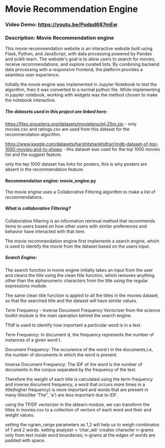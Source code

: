 # Movie Recommendation Engine
### Video Demo:  https://youtu.be/Podpd687mEw
### Description: Movie Recommendation engine

This movie recommendation website is an interactive website built using Flask, Python, and JavaScript, with data processing powered by Pandas and scikit-learn. The website's goal is to allow users to search for movies, receive recommendations, and explore curated lists. By combining backend data processing with a responsive frontend, the platform provides a seamless user experience.

Initially the movie engine was implemented in Jupyter Notebook to test the algorithm, then it was converted to a normal python file. While implementing in jupyter notebook, working with widgets was the method chosen to make the notebook interactive.

##### The datasets used in this project are linked here:

https://files.grouplens.org/datasets/movielens/ml-25m.zip - only movies.csv and ratings.csv are used from this dataset for the recommendation algorithm.

https://www.kaggle.com/datasets/harshitshankhdhar/imdb-dataset-of-top-1000-movies-and-tv-shows - this dataset was used for the top 1000 movies list and the suggest feature.

only the tep 1000 dataset has links for posters, this is why posters are absent in the recommendation feature.

#### Recommendation engine: movie_engine.py

The movie engine uses a Collaborative Filtering algorithm to make a list of recommendations.

##### What is collaborative Filtering?

Collaborative filtering is an information retrieval method that recommends items to users based on how other users with similar preferences and behavior have interacted with that item.

The movie recommendation engine first implements a search engine, which is used to identify the movie from the dataset based on the users input.

##### Search Engine:

The search function in movie engine initially takes an input from the user and cleans the title using the clean title function, which removes anything other than the alphanumeric characters from the title using the regular expressions module.

The same clean title function is appled to all the titles in the movies dataset, so that the searched title and the dataset will have similar values.

Term Frequency - Inverse Document Frequency Vectorizer from the science toolkit module is the main operation behind the search engine.

TfIdf is used to identify how important a particular word is in a text.

Term Frequency: In document d, the frequency represents the number of instances of a given word t.

Document Frequency: The occurence of the word t in the documents,i.e, the number of documents in which the word is present.

Inverse Document Frequency: The IDF of the word is the number of documents in the corpus separated by the frequency of the text.

Therefore the weight of each title is calculated using the term-frequency and inverse document frequency, a word that occurs more times in a title(higher frequency) is more important and words that are present in many titles(like 'The", 'a') are less important due to IDF.

using the TFIDF vectorizer in the sklearn module, we can transform the titles in movies.csv to a collection of vectors of each word and their and weight values.

setting the ngram_range parameters as 1,2 will help us to weigh combinatos of 1 and 2 words. setting analyzer = ‘char_wb’ creates character n-grams only from text inside word boundaries; n-grams at the edges of words are padded with space.



